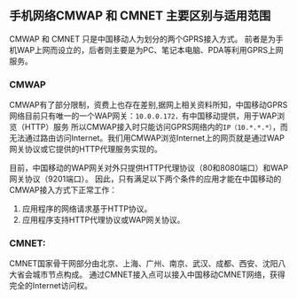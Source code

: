 ## 手机网络CMWAP 和 CMNET 主要区别与适用范围


CMWAP 和 CMNET 只是中国移动人为划分的两个GPRS接入方式。
前者是为手机WAP上网而设立的，后者则主要是为PC、笔记本电脑、PDA等利用GPRS上网服务。


### CMWAP
CMWAP有了部分限制，资费上也存在差别,据网上相关资料所知，中国移动GPRS网络目前只有唯一的一个WAP网关：`10.0.0.172，`有中国移动提供，用于WAP浏览（HTTP）服务
所以CMWAP接入时只能访问GPRS网络内的`IP（10.*.*.*）`，而无法通过路由访问Internet。我们用CMWAP浏览Internet上的网页就是通过WAP网关协议或它提供的HTTP代理服务实现的。


目前，中国移动的WAP网关对外只提供HTTP代理协议（80和8080端口）和WAP网关协议（9201端口）。
因此，只有满足以下两个条件的应用才能在中国移动的CMWAP接入方式下正常工作：
1. 应用程序的网络请求基于HTTP协议。
2. 应用程序支持HTTP代理协议或WAP网关协议。

### CMNET:
CMNET国家骨干网部分由北京、上海、广州、南京、武汉、成都、西安、沈阳八大省会城市节点构成。
通过CMNET接入点可以接入中国移动CMNET网络，获得完全的Internet访问权。
